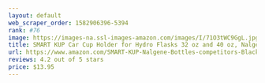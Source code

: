 ```yaml
---
layout: default 
﻿web_scraper_order: 1582906396-5394
rank: #76
image: https://images-na.ssl-images-amazon.com/images/I/71O3tWC9GgL.jpg
title: SMART KUP Car Cup Holder for Hydro Flasks 32 oz and 40 oz, Nalgene 32 oz and Other Large…
url: https://www.amazon.com/SMART-KUP-Nalgene-Bottles-competitors-Black/dp/B078C7J8ZB/ref=zg_mw_automotive_76?_encoding=UTF8&psc=1&refRID=71P7PJZXCW0B4SNTTKSK
reviews: 4.2 out of 5 stars
price: $13.95 
---
```

